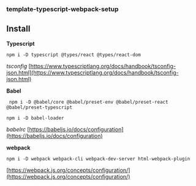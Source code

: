 ### template-typescript-webpack-setup

## Install

**Typescript**

```
npm i -D typescript @types/react @types/react-dom
```

*tsconfig* 
[https://www.typescriptlang.org/docs/handbook/tsconfig-json.html](https://www.typescriptlang.org/docs/handbook/tsconfig-json.html)


**Babel**

```
 npm i -D @babel/core @babel/preset-env @babel/preset-react @babel/preset-typescript
```
```
npm i -D babel-loader
```

*babelrc*
[https://babeljs.io/docs/configuration](https://babeljs.io/docs/configuration)

**webpack**

```
npm i -D webpack webpack-cli webpack-dev-server html-webpack-plugin
```
[https://webpack.js.org/concepts/configuration/](https://webpack.js.org/concepts/configuration/)